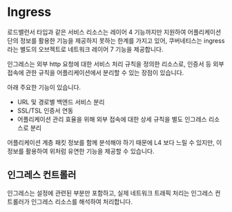 # Ingress
로드밸런서 타입과 같은 서비스 리소스는 레이어 4 기능까지만 지원하여 어플리케이션 단의 정보를 활용한 기능을 제공하지 못하는 한계를 가지고 있어, 쿠버네티스는 ingress 라는 별도의 오브젝트로 네트워크 레이어 7 기능을 제공합니다.

인그레스는 외부 http 요청에 대한 서비스 처리 규칙을 정의한 리소스로, 인증서 등 외부 접속에 관한 규칙을 어플리케이션에서 분리할 수 있는 장점이 있습니다.

아래 주요한 기능이 있습니다.
- URL 및 경로별 백엔드 서비스 분리
- SSL/TSL 인증서 연동
- 어플리케이션 관리 효율을 위해 외부 접속에 대한 상세 규칙을 별도 인그레스 리소스로 분리

어플리케이션 계층 패킷 정보를 함께 분석해야 하기 때문에 L4 보다 느릴 수 있지만, 이 정보를 활용하여 위처럼 유연한 기능을 제공할 수 있습니다.

## 인그레스 컨트롤러
인그레스는 설정에 관련된 부분만 포함하고, 실제 네트워크 트래픽 처리는 인그레스 컨트롤러가 인그레스 리소스를 해석하여 처리합니다.